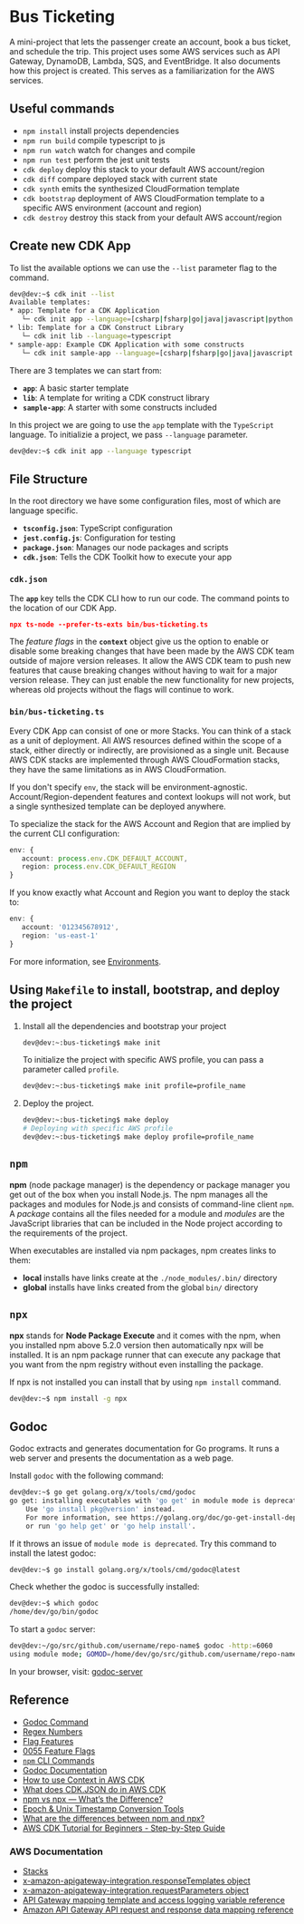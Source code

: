 # Bus Ticketing

A mini-project that lets the passenger create an account, book a bus ticket, and schedule the trip. This project uses some AWS services such as API Gateway, DynamoDB, Lambda, SQS, and EventBridge. It also documents how this project is created. This serves as a familiarization for the AWS services.

## Useful commands

* `npm install`     install projects dependencies
* `npm run build`   compile typescript to js
* `npm run watch`   watch for changes and compile
* `npm run test`    perform the jest unit tests
* `cdk deploy`      deploy this stack to your default AWS account/region
* `cdk diff`        compare deployed stack with current state
* `cdk synth`       emits the synthesized CloudFormation template
* `cdk bootstrap`   deployment of AWS CloudFormation template to a specific AWS environment (account and region)
* `cdk destroy`     destroy this stack from your default AWS account/region

## Create new CDK App
To list the available options we can use the `--list` parameter flag to the command.
```bash
dev@dev:~$ cdk init --list
Available templates:
* app: Template for a CDK Application
   └─ cdk init app --language=[csharp|fsharp|go|java|javascript|python|typescript]
* lib: Template for a CDK Construct Library
   └─ cdk init lib --language=typescript
* sample-app: Example CDK Application with some constructs
   └─ cdk init sample-app --language=[csharp|fsharp|go|java|javascript|python|typescript]
```

There are 3 templates we can start from:
* **`app`**: A basic starter template
* **`lib`**: A template for writing a CDK construct library
* **`sample-app`**: A starter with some constructs included

In this project we are going to use the `app` template with the `TypeScript` language. To initializie a project, we pass `--language` parameter.
```bash
dev@dev:~$ cdk init app --language typescript
```

## File Structure
In the root directory we have some configuration files, most of which are language specific.
* **`tsconfig.json`**: TypeScript configuration
* **`jest.config.js`**: Configuration for testing
* **`package.json`**: Manages our node packages and scripts
* **`cdk.json`**: Tells the CDK Toolkit how to execute your app

### `cdk.json`
The **`app`** key tells the CDK CLI how to run our code. The command points to the location of our CDK App.
```json
npx ts-node --prefer-ts-exts bin/bus-ticketing.ts
```

The *feature flags* in the **`context`** object give us the option to enable or disable some breaking changes that have been made by the AWS CDK team outside of majore version releases. It allow the AWS CDK team to push new features that cause breaking changes without having to wait for a major version release. They can just enable the new functionality for new projects, whereas old projects without the flags will continue to work.

### `bin/bus-ticketing.ts`
Every CDK App can consist of one or more Stacks. You can think of a stack as a unit of deployment. All AWS resources defined within the scope of a stack, either directly or indirectly, are provisioned as a single unit. Because AWS CDK stacks are implemented through AWS CloudFormation stacks, they have the same limitations as in AWS CloudFormation.

If you don't specify `env`, the stack will be environment-agnostic. Account/Region-dependent features and context lookups will not work, but a single synthesized template can be deployed anywhere.

To specialize the stack for the AWS Account and Region that are implied by the current CLI configuration:
```typescript
env: {
   account: process.env.CDK_DEFAULT_ACCOUNT,
   region: process.env.CDK_DEFAULT_REGION
}
```

If you know exactly what Account and Region you want to deploy the stack to:
```typescript
env: {
   account: '012345678912',
   region: 'us-east-1'
}
```

For more information, see [Environments](https://docs.aws.amazon.com/cdk/latest/guide/environments.html).

## Using `Makefile` to install, bootstrap, and deploy the project

1. Install all the dependencies and bootstrap your project
    ```bash
    dev@dev:~:bus-ticketing$ make init
    ```

    To initialize the project with specific AWS profile, you can pass a parameter called `profile`.
    ```bash
    dev@dev:~:bus-ticketing$ make init profile=profile_name
    ```

2. Deploy the project.
    ```bash
    dev@dev:~:bus-ticketing$ make deploy
    # Deploying with specific AWS profile
    dev@dev:~:bus-ticketing$ make deploy profile=profile_name
    ```

## `npm`
**npm** (node package manager) is the dependency or package manager you get out of the box when you install Node.js. The npm manages all the packages and modules for Node.js and consists of command-line client `npm`. A *package* contains all the files needed for a module and *modules* are the JavaScript libraries that can be included in the Node project according to the requirements of the project.

When executables are installed via npm packages, npm creates links to them:
* **local** installs have links create at the `./node_modules/.bin/` directory
* **global** installs have links created from the global `bin/` directory

## `npx`
**npx** stands for **Node Package Execute** and it comes with the npm, when you installed npm above 5.2.0 version then automatically npx will be installed. It is an npm package runner that can execute any package that you want from the npm registry without even installing the package.

If npx is not installed you can install that by using `npm install` command.
```bash
dev@dev:~$ npm install -g npx
```

## Godoc
Godoc extracts and generates documentation for Go programs. It runs a web server and presents the documentation as a web page.

Install `godoc` with the following command:
```bash
dev@dev:~$ go get golang.org/x/tools/cmd/godoc
go get: installing executables with 'go get' in module mode is deprecated.
	Use 'go install pkg@version' instead.
	For more information, see https://golang.org/doc/go-get-install-deprecation
	or run 'go help get' or 'go help install'.
```

If it throws an issue of `module mode is deprecated`. Try this command to install the latest godoc:
```bash
dev@dev:~$ go install golang.org/x/tools/cmd/godoc@latest
```

Check whether the godoc is successfully installed:
```bash
dev@dev:~$ which godoc
/home/dev/go/bin/godoc
```

To start a `godoc` server:
```bash
dev@dev:~/go/src/github.com/username/repo-name$ godoc -http:=6060
using module mode; GOMOD=/home/dev/go/src/github.com/username/repo-name/go.mod
```

In your browser, visit: [godoc-server](http://localhost:6060)

## Reference
* [Godoc Command](https://stackoverflow.com/a/61300854)
* [Regex Numbers](https://stackoverflow.com/a/39399503)
* [Flag Features](https://github.com/aws/aws-cdk/blob/v1-main/packages/@aws-cdk/cx-api/lib/features.ts)
* [0055 Feature Flags](https://github.com/aws/aws-cdk-rfcs/blob/master/text/0055-feature-flags.md)
* [`npm` CLI Commands](https://docs.npmjs.com/cli/v6/commands)
* [Godoc Documentation](https://pkg.go.dev/golang.org/x/tools/cmd/godoc)
* [How to use Context in AWS CDK](https://bobbyhadz.com/blog/how-to-use-context-aws-cdk)
* [What does CDK.JSON do in AWS CDK](https://bobbyhadz.com/blog/cdk-json-aws-cdk)
* [npm vs npx — What’s the Difference?](https://www.freecodecamp.org/news/npm-vs-npx-whats-the-difference/)
* [Epoch & Unix Timestamp Conversion Tools](https://www.epochconverter.com/)
* [What are the differences between npm and npx?](https://www.geeksforgeeks.org/what-are-the-differences-between-npm-and-npx/)
* [AWS CDK Tutorial for Beginners - Step-by-Step Guide](https://bobbyhadz.com/blog/aws-cdk-tutorial-typescript)

### AWS Documentation
* [Stacks](https://docs.aws.amazon.com/cdk/v2/guide/stacks.html)
* [x-amazon-apigateway-integration.responseTemplates object](https://docs.aws.amazon.com/apigateway/latest/developerguide/api-gateway-swagger-extensions-integration-responseTemplates.html)
* [x-amazon-apigateway-integration.requestParameters object](https://docs.aws.amazon.com/apigateway/latest/developerguide/api-gateway-swagger-extensions-integration-requestParameters.html)
* [API Gateway mapping template and access logging variable reference](https://docs.aws.amazon.com/apigateway/latest/developerguide/api-gateway-mapping-template-reference.html)
* [Amazon API Gateway API request and response data mapping reference](https://docs.aws.amazon.com/apigateway/latest/developerguide/request-response-data-mappings.html)